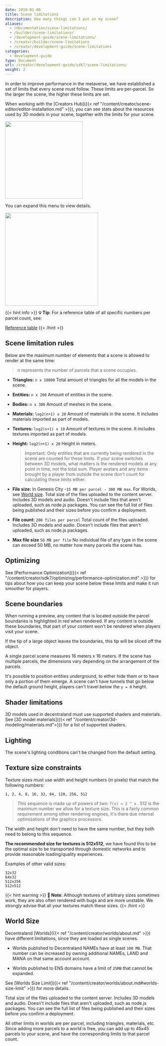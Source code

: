 ```yaml
---
date: 2018-01-06
title: Scene limitations
description: How many things can I put on my scene?
aliases:
  - /documentation/scene-limitations/
  - /builder/scene-limitations/
  - /development-guide/scene-limitations/
  - /creator/builder/scene-limitations
  - /creator/development-guide/scene-limitations
categories:
  - development-guide
type: Document
url: /creator/development-guide/sdk7/scene-limitations/
weight: 2
---
```


In order to improve performance in the metaverse, we have established a set of limits that every scene must follow. These limits are per-parcel. So the larger the scene, the higher these limits are set.

When working with the [Creators Hub]({{< ref "/content/creator/scene-editor/editor-installation.md" >}}), you can see stats about the resources used by 3D models in your scene, together with the limits for your scene.

<img src="/images/editor/triangle-limit1.png" width="250" />

You can expand this menu to view details.

<img src="/images/editor/triangle-limit2.png" width="300" />

{{< hint info >}}
**💡 Tip**: For a reference table of all specific numbers per parcel count, see:

[Reference table](https://docs.google.com/spreadsheets/d/1BTm0C20PqdQDAN7vOQ6FpnkVncPecJt-EwTSNHzrsmg/edit#gid=0)
{{< /hint >}}

## Scene limitation rules

Below are the maximum number of elements that a scene is allowed to render at the same time:

> _n_ represents the number of parcels that a scene occupies.

- **Triangles:** `n x 10000` Total amount of triangles for all the models in the scene.
- **Entities:** `n x 200` Amount of entities in the scene.
- **Bodies:** `n x 300` Amount of meshes in the scene.
- **Materials:** `log2(n+1) x 20` Amount of materials in the scene. It includes materials imported as part of models.
- **Textures:** `log2(n+1) x 10` Amount of textures in the scene. It includes textures imported as part of models.
- **Height:** `log2(n+1) x 20` Height in meters.

  > Important: Only entities that are currently being rendered in the scene are counted for these limits. If your scene switches between 3D models, what matters is the rendered models at any point in time, not the total sum. Player avatars and any items brought by a player from outside the scene don't count for calculating these limits either.

- **File size:** In Genesis City -`15 MB per parcel - 300 MB max`. For Worlds, see [World size](#world-size). Total size of the files uploaded to the content server. Includes 3D models and audio. Doesn't include files that aren't uploaded, such as node.js packages. You can see the full list of files being published and their sizes before you confirm a deployment.

- **File count:** `200 files per parcel` Total count of the files uploaded. Includes 3D models and audio. Doesn't include files that aren't uploaded, such as node.js packages.

- **Max file size** `50 MB per file` No individual file of any type in the scene can exceed 50 MB, no matter how many parcels the scene has.

## Optimizing

See [Performance Optimization]({{< ref "/content/creator/sdk7/optimizing/performance-optimization.md" >}}) for tips about how you can keep your scene below these limits and make it run smoother for players.

## Scene boundaries

When running a preview, any content that is located outside the parcel boundaries is highlighted in red when rendered. If any content is outside these boundaries, that part of your content won't be rendered when players visit your scene.

If the tip of a large object leaves the boundaries, this tip will be sliced off the object.

A single parcel scene measures 16 meters x 16 meters. If the scene has multiple parcels, the dimensions vary depending on the arrangement of the parcels.

It's possible to position entities underground, to either hide them or to have only a portion of them emerge. A scene can't have tunnels that go below the default ground height, players can't travel below the `y = 0` height.

## Shader limitations

3D models used in decentraland must use supported shaders and materials. See [3D model materials]({{< ref "/content/creator/3d-modeling/materials.md">}}) for a list of supported shaders.

## Lighting

The scene's lighting conditions can't be changed from the default setting.

## Texture size constraints

Texture sizes must use width and height numbers (in pixels) that match the following numbers:

```
1, 2, 4, 8, 16, 32, 64, 128, 256, 512
```

> This sequence is made up of powers of two: `f(x) = 2 ^ x` . 512 is the maximum number we allow for a texture size. This is a fairly common requirement among other rendering engines, it's there due internal optimizations of the graphics processors.

The width and height don't need to have the same number, but they both need to belong to this sequence.

**The recommended size for textures is 512x512**, we have found this to be the optimal size to be transported through domestic networks and to provide reasonable loading/quality experiences.

Examples of other valid sizes:

```
32x32
64x32
512x256
512x512
```

{{< hint warning >}}
**📔 Note**: Although textures of arbitrary sizes sometimes work, they are also often rendered with bugs and are more unstable. We strongly advise that all your textures match these sizes.
{{< /hint >}}

## World Size

Decentraland [Worlds]({{< ref "/content/creator/worlds/about.md" >}}) have different limitations, since they are loaded as single scenes.

- Worlds published to Decentraland NAMEs have at least `100 MB`. That number can be increased by owning additional NAMEs, LAND and MANA on that same account account.

- Worlds published to ENS domains have a limit of `25MB` that cannot be expanded.

See [Worlds Size Limit]({{< ref "/content/creator/worlds/about.md#worlds-size-limit" >}}) for more details.

Total size of the files uploaded to the content server. Includes 3D models and audio. Doesn't include files that aren't uploaded, such as node.js packages. You can see the full list of files being published and their sizes before you confirm a deployment.

All other limits in worlds are per parcel, including triangles, materials, etc.
Since adding more parcels to a world is free, you can add up to 45x45 parcels to your scene, and have the corresponding limits to that parcel count.
